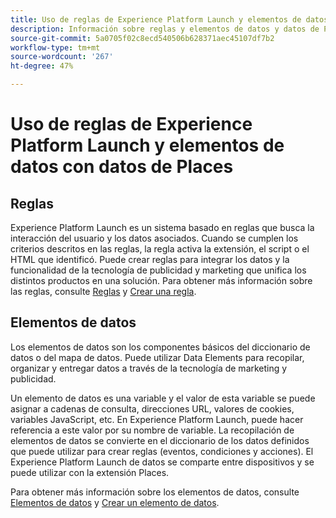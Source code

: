 ```yaml
---
title: Uso de reglas de Experience Platform Launch y elementos de datos con datos de Places.
description: Información sobre reglas y elementos de datos y datos de Places.
source-git-commit: 5a0705f02c8ecd540506b628371aec45107df7b2
workflow-type: tm+mt
source-wordcount: '267'
ht-degree: 47%

---
```



# Uso de reglas de Experience Platform Launch y elementos de datos con datos de Places

## Reglas

Experience Platform Launch es un sistema basado en reglas que busca la interacción del usuario y los datos asociados. Cuando se cumplen los criterios descritos en las reglas, la regla activa la extensión, el script o el HTML que identificó. Puede crear reglas para integrar los datos y la funcionalidad de la tecnología de publicidad y marketing que unifica los distintos productos en una solución. Para obtener más información sobre las reglas, consulte [Reglas](https://docs.adobe.com/content/help/es-ES/launch/using/reference/manage-resources/rules.html) y [Crear una regla](https://docs.adobe.com/content/help/es-ES/launch/using/reference/manage-resources/rules.html#creación-de-reglas).

## Elementos de datos

Los elementos de datos son los componentes básicos del diccionario de datos o del mapa de datos. Puede utilizar Data Elements para recopilar, organizar y entregar datos a través de la tecnología de marketing y publicidad.

Un elemento de datos es una variable y el valor de esta variable se puede asignar a cadenas de consulta, direcciones URL, valores de cookies, variables JavaScript, etc. En Experience Platform Launch, puede hacer referencia a este valor por su nombre de variable. La recopilación de elementos de datos se convierte en el diccionario de los datos definidos que puede utilizar para crear reglas (eventos, condiciones y acciones). El Experience Platform Launch de datos se comparte entre dispositivos y se puede utilizar con la extensión Places.

Para obtener más información sobre los elementos de datos, consulte [Elementos de datos](https://docs.adobe.com/content/help/es-ES/launch/using/reference/manage-resources/data-elements.html) y [Crear un elemento de datos](https://docs.adobe.com/content/help/es-ES/launch/using/reference/manage-resources/data-elements.html#create-a-data-element).

